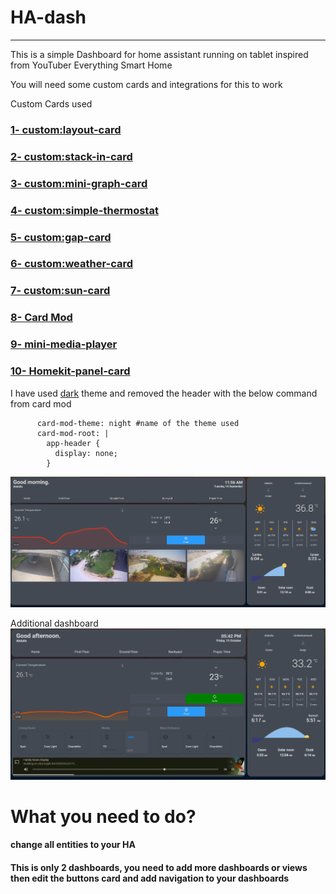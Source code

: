# HA-dash
---

This is a simple Dashboard for home assistant running on tablet inspired from YouTuber Everything Smart Home 
 
You will need some custom cards and integrations for this to work

Custom Cards used

### [1- custom:layout-card](https://github.com/thomasloven/lovelace-layout-card)
### [2- custom:stack-in-card](https://github.com/custom-cards/stack-in-card)
### [3- custom:mini-graph-card](https://github.com/kalkih/mini-graph-card)
### [4- custom:simple-thermostat](https://github.com/nervetattoo/simple-thermostat)
### [5- custom:gap-card](https://github.com/thomasloven/lovelace-layout-card#gap-card)
### [6- custom:weather-card](https://github.com/bramkragten/weather-card)
### [7- custom:sun-card](https://github.com/AitorDB/home-assistant-sun-card)
### [8- Card Mod](https://github.com/thomasloven/lovelace-card-mod)
### [9- mini-media-player](https://github.com/kalkih/mini-media-player)
### [10- Homekit-panel-card](https://github.com/DBuit/Homekit-panel-card)

I have used [dark](https://community.home-assistant.io/t/clear-theme-dark/100960) theme and removed the header with the below command from card mod
```
      card-mod-theme: night #name of the theme used
      card-mod-root: |
        app-header {
          display: none;
        }
```

![alt text](https://raw.githubusercontent.com/Uaeguy/HA-dash/main/HAdash.png)

Additional dashboard 
![alt text](https://github.com/Uaeguy/HA-dash/blob/main/dash2.PNG)



# What you need to do?
#### change all entities to your HA 
#### This is only 2 dashboards, you need to add more dashboards or views then edit the buttons card and add navigation to your dashboards
